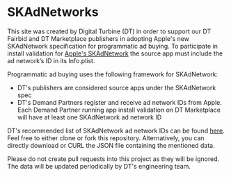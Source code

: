 # SKAdNetworks

This site was created by Digital Turbine (DT) in order to support our DT Fairbid and DT Marketplace publishers in adopting Apple's new SKAdNetwork specification for programmatic ad buying. To participate in install validation for [Apple's SKAdNetwork](https://developer.apple.com/documentation/storekit/skadnetwork/configuring_the_participating_apps) the source app must include the ad network’s ID in its Info.plist.

Programmatic ad buying uses the following framework for SKAdNetwork:
* DT's publishers are considered source apps under the SKAdNetwork spec
* DT's Demand Partners register and receive ad network IDs from Apple. Each Demand Partner running app install validation on DT Marketplace will have at least one SKAdNetwork ad network ID

DT's recommended list of SKAdNetwork ad network IDs can be found [here](https://fyber-engineering.github.io/SKAdNetworks/). Feel free to either clone or fork this repository. Alternatively, you can directly download or CURL the JSON file containing the mentioned data.

Please do not create pull requests into this project as they will be ignored. The data will be updated periodically by DT's engineering team.
